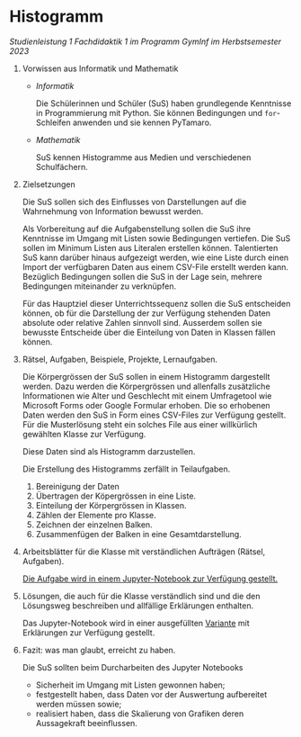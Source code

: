 # Histogramm 

*Studienleistung 1 Fachdidaktik 1 im Programm GymInf im Herbstsemester 2023*

1. Vorwissen aus Informatik und Mathematik
   
   - *Informatik*

     Die Schülerinnen und Schüler (SuS) haben grundlegende Kenntnisse in
     Programmierung mit Python. Sie können Bedingungen und
     `for`-Schleifen anwenden und sie kennen PyTamaro.
   - *Mathematik*

     SuS kennen Histogramme aus Medien und verschiedenen Schulfächern.

2. Zielsetzungen

   Die SuS sollen sich des Einflusses von Darstellungen auf die
   Wahrnehmung von Information bewusst werden.

   Als Vorbereitung auf die Aufgabenstellung sollen die SuS ihre
   Kenntnisse im Umgang mit Listen sowie Bedingungen vertiefen.
   Die SuS sollen im Minimum Listen aus Literalen erstellen können.
   Talentierten SuS kann darüber hinaus aufgezeigt werden, wie eine
   Liste durch einen Import der verfügbaren Daten aus einem CSV-File
   erstellt werden kann.   
   Bezüglich Bedingungen sollen die SuS in der Lage sein, mehrere
   Bedingungen miteinander zu verknüpfen.

   Für das Hauptziel dieser Unterrichtssequenz sollen die SuS
   entscheiden können, ob für die Darstellung der zur Verfügung
   stehenden Daten absolute oder relative Zahlen sinnvoll sind.
   Ausserdem sollen sie bewusste Entscheide über die Einteilung von
   Daten in Klassen fällen können.
   
3. Rätsel, Aufgaben, Beispiele, Projekte, Lernaufgaben.

   Die Körpergrössen der SuS sollen in einem Histogramm dargestellt
   werden. Dazu werden die Körpergrössen und allenfalls zusätzliche
   Informationen wie Alter und Geschlecht mit einem Umfragetool wie
   Microsoft Forms oder Google Formular erhoben. Die so erhobenen Daten
   werden den SuS in Form eines CSV-Files zur Verfügung gestellt. Für
   die Musterlösung steht ein solches File aus einer willkürlich
   gewählten Klasse zur Verfügung.
   
   Diese Daten sind als Histogramm darzustellen.

   Die Erstellung des Histogramms zerfällt in Teilaufgaben.

   1. Bereinigung der Daten
   2. Übertragen der Köpergrössen in eine Liste.
   3. Einteilung der Körpergrössen in Klassen.
   4. Zählen der Elemente pro Klasse.
   5. Zeichnen der einzelnen Balken.
   6. Zusammenfügen der Balken in eine Gesamtdarstellung.


4. Arbeitsblätter für die Klasse mit verständlichen Aufträgen (Rätsel,
   Aufgaben).

   [Die Aufgabe wird in einem Jupyter-Notebook zur Verfügung gestellt.](https://nbviewer.org/github/Jacques-Mock-Schindler/Studienleistung1/blob/master/docs/Arbeitsblatt_Histogramm.ipynb)

5. Lösungen, die auch für die Klasse verständlich sind und die den
   Lösungsweg beschreiben und allfällige Erklärungen enthalten.

   Das Jupyter-Notebook wird in einer ausgefüllten
   [Variante](https://nbviewer.org/github/Jacques-Mock-Schindler/Studienleistung1/blob/master/docs/Musterloesung_Histogramm.ipynb)
   mit Erklärungen zur Verfügung gestellt.


6. Fazit: was man glaubt, erreicht zu haben.

   Die SuS sollten beim Durcharbeiten des Jupyter Notebooks
   
   - Sicherheit im Umgang mit Listen gewonnen haben;
   - festgestellt haben, dass Daten vor der Auswertung aufbereitet
     werden müssen sowie;
   - realisiert haben, dass die Skalierung von Grafiken deren
     Aussagekraft beeinflussen.

